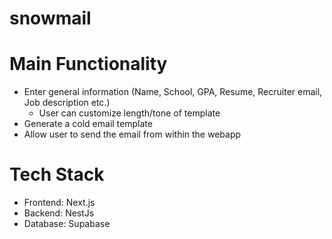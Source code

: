 # snowmail

# Main Functionality

- Enter general information (Name, School, GPA, Resume, Recruiter email, Job description etc.)
  - User can customize length/tone of template
- Generate a cold email template
- Allow user to send the email from within the webapp

# Tech Stack

- Frontend: Next.js
- Backend: NestJs
- Database: Supabase
